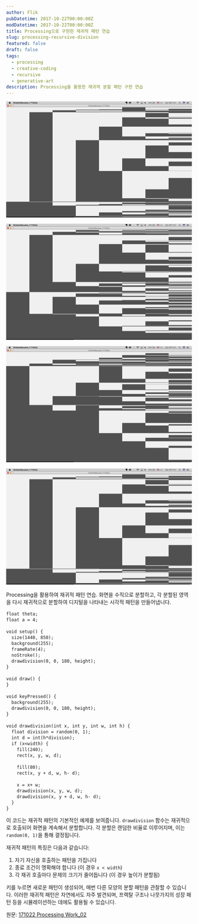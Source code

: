 ```yaml
---
author: Flik
pubDatetime: 2017-10-22T00:00:00Z
modDatetime: 2017-10-22T00:00:00Z
title: Processing으로 구현한 재귀적 패턴 연습
slug: processing-recursive-division
featured: false
draft: false
tags:
  - processing
  - creative-coding
  - recursive
  - generative-art
description: Processing을 활용한 재귀적 분할 패턴 구현 연습
---
```


![스크린샷](2025-06-05-01-30-09.png)

![스크린샷](2025-06-05-01-30-18.png)

![스크린샷](2025-06-05-01-30-27.png)

![스크린샷](2025-06-05-01-30-36.png)

Processing을 활용하여 재귀적 패턴 연습.
화면을 수직으로 분할하고, 각 분할된 영역을 다시 재귀적으로 분할하여 디지털을 나타내는 시각적 패턴을 만들어냅니다.

```processing
float theta;
float a = 4;

void setup() {
  size(1440, 850);
  background(255);
  frameRate(4);
  noStroke();
  drawdivision(0, 0, 180, height);
}

void draw() {
}

void keyPressed() {
  background(255);
  drawdivision(0, 0, 180, height);
}

void drawdivision(int x, int y, int w, int h) {
  float division = random(0, 1);
  int d = int(h*division);
  if (x<width) {
    fill(240);
    rect(x, y, w, d);

    fill(80);
    rect(x, y + d, w, h- d);

    x = x+ w;
    drawdivision(x, y, w, d);
    drawdivision(x, y + d, w, h- d);
  }
}
```

이 코드는 재귀적 패턴의 기본적인 예제를 보여줍니다. `drawdivision` 함수는 재귀적으로 호출되어 화면을 계속해서 분할합니다. 각 분할은 랜덤한 비율로 이루어지며, 이는 `random(0, 1)`을 통해 결정됩니다.

재귀적 패턴의 특징은 다음과 같습니다:

1. 자기 자신을 호출하는 패턴을 가집니다
2. 종료 조건이 명확해야 합니다 (이 경우 `x < width`)
3. 각 재귀 호출마다 문제의 크기가 줄어듭니다 (이 경우 높이가 분할됨)

키를 누르면 새로운 패턴이 생성되어, 매번 다른 모양의 분할 패턴을 관찰할 수 있습니다. 이러한 재귀적 패턴은 자연에서도 자주 발견되며, 프랙탈 구조나 나뭇가지의 성장 패턴 등을 시뮬레이션하는 데에도 활용될 수 있습니다.

원문: [171022 Processing Work_02](https://randomflik.blogspot.com/2017/10/171022-processing-work02.html)

